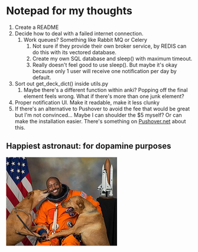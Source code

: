 # Notepad for my thoughts

1. Create a README
2. Decide how to deal with a failed internet connection.
    1. Work queues? Something like Rabbit MQ or Celery
        1. Not sure if they provide their own broker service, by REDIS can do this with its vectored database.
        2. Create my own SQL database and sleep() with maximum timeout.
        3. Really doesn't feel good to use sleep(). But maybe it's okay because only 1 user will receive one notification per day by default.
3. Sort out get_deck_dict() inside utils.py
    1. Maybe there's a different function within anki? Popping off the final element feels wrong. What if there's more than one junk element?
4. Proper notification UI. Make it readable, make it less clunky
5. If there's an alternative to Pushover to avoid the fee that would be great but I'm not convinced... Maybe I can shoulder the $5 myself? Or can make the installation easier. There's something on [Pushover.net](https://support.pushover.net/i37-including-an-open-source-application-s-api-token-in-its-source-code) about this.

## Happiest astronaut: for dopamine purposes

![Happiest Astronaut](/happy%20astronaut.jpg)
